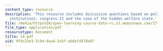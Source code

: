 ```yaml
---
content_type: resource
description: 'This resource includes discussion questions based on policy-Rrlevant
  institutions: congress II and the case of the hidden welfare state.'
file: /media/https%3A/open-learning-course-data-rc.s3.amazonaws.com/17-317-u-s-social-policy-spring-2006/9fdc23e35c949aa43cbfeb6efd478a07_14.pdf
file_type: application/pdf
resourcetype: Document
title: 14.pdf
uid: 9fdc23e3-5c94-9aa4-3cbf-eb6efd478a07
---
```

